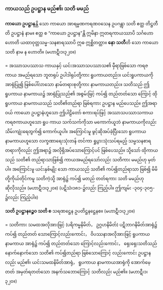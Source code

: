 ### ကာယသည် ဥပဋ္ဌာန မည်၏၊ သတိ မမည်

**ကာယော ဥပဋ္ဌာန**န္တိ သော ကာယော အာရမ္မဏကရဏ၀သေန ဥပဂန္တွာ သတိ ဧတ္ထ တိဋ္ဌတီတိ ဥပဋ္ဌာနံ နာမ။ 
ဧတ္ထ စ “ကာယော ဥပဋ္ဌာန”န္တိ ဣမိနာ ဣတရကာယဿာပိ သင်္ဂဟော ဟောတိ ယထာဝုတ္တသမ္မ-သနစာရဿာပိ ဣဓ ဣစ္ဆိတတ္တာ။ 
**နော သတီ**တိ သော ကာယော သတိ နာမ န ဟောတိ။
<r>(မဟာဋီ၊၁၊၃၂၀။)</r>

= အဿာသပဿာသ ကာယနှင့် ယင်းအဿာသပဿာသ၏ မှီရာဖြစ်သော ကရဇကာယ အမည်ရသော ဘူတရုပ် ဥပါဒါရုပ်တို့ကား ရူပကာယတည်း။ 
ယင်းရူပကာယကို အာရုံပြု၍ ဖြစ်ပေါ်လာသော နာမ်တရားစုတို့ကား နာမကာယတည်း။ 
သတိသည် ဤရူပကာယ နာမကာယ၌ အာရုံပြုသည်၏ အစွမ်းဖြင့် ကပ်၍ တည်တတ်သော ကြောင့် ထိုရူပကာယ နာမကာယသည် သတိ၏တည်ရာ ဖြစ်ရကား ဥပဋ္ဌာန မည်ပေသည်။ 
ဤအရာဝယ် ကာယော ဥပဋ္ဌာနံဟူသော ဤပါဠိတော် စကားရပ်ဖြင့် အဿာသပဿာသကာယ ကရဇကာယဟူသော ရူပ ကာယ သက်သက်ကိုသာ မကောက်ယူဘဲ နာမကာယကိုလည်း သိမ်းကျုံးရေတွက်၍ ကောက်ယူပါ။ 
အကြောင်းမူ ဖွင့်ဆိုအပ်ခဲ့ပြီးသော ရူပကာယ နာမကာယဟူသော လက္ခဏာရေးသုံးတန် တင်ကာ ရှုပွားသုံးသပ်ရမည့် သမ္မသနစာရ တရားကိုလည်း ဤအရာ၌ အလိုရှိအပ်သောကြောင့်ပင် ဖြစ်ပေသည်။ 
သို့သော် ထိုကာယသည် သတိ၏ တည်ရာသာဖြစ်၍ ကာယအမည်ရသော်လည်း သတိကား မမည်ဟု မှတ်ပါ။ 
အကြောင်းမူ ယင်းနှစ်မျိုး သော ကာယသည် သတိ၏ ကပ်၍တည်ရာသာ ဖြစ်၍ မိမိတို့ကိုယ်တိုင်ကမူ သတိကဲ့သို့ အာရုံ၌ ကပ်၍ မတည် တတ်ရကား သတိ မမည်ဟု ဆိုလိုသည်။ (မဟာဋီ၊၁၊၃၂၀။) 
<r>(ပဋိသံ၊၁၈၁-၌လည်း ကြည့်ပါ။ ဤကျမ်း -၃၀၄-၃၀၅-၌လည်း ကြည့်ပါ။)</r>

**သတိ ဥပဋ္ဌာနဉ္စေ၀ သတိ စ** သရဏဋ္ဌေန ဥပတိဋ္ဌနဋ္ဌေနစ။ (မဟာဋီ၊၁၊၃၂၀။)

= သတိကား သမထအလိုအားဖြင့် (ပရိကမ္မနိမိတ်， ဥဂ္ဂဟနိမိတ်) ပဋိဘာဂနိမိတ်အာရုံ၌ ကပ်၍ တည်တတ် သောကြောင့်လည်းကောင်း， ဝိပဿနာအလိုအားဖြင့် ရူပကာယ နာမကာယ အာရုံ၌ ကပ်၍ တည်တတ်သော ကြောင့်လည်းကောင်း， ရှေးရှေးသတိသည် နောက်နောက်သော သတိ၏ ကပ်၍တည်ရာ ဖြစ်သောကြောင့် လည်းကောင်း ဥပဋ္ဌာနလည်း မည်၏၊ ယင်းသမထနိမိတ်အာရုံ， ရူပကာယ နာမကာယအာရုံကို အောက်မေ့တတ် အမှတ်ရတတ်သော အနက်သဘောကြောင့် သတိလည်း မည်၏။ (မဟာဋီ၊၁၊၃၂၀။)